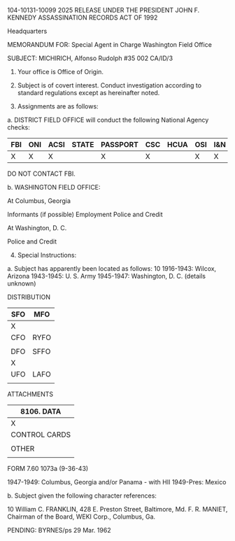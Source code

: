 104-10131-10099 2025 RELEASE UNDER THE PRESIDENT JOHN F. KENNEDY ASSASSINATION RECORDS ACT OF 1992

Headquarters

MEMORANDUM FOR: Special Agent in Charge
Washington Field Office

SUBJECT: MICHIRICH, Alfonso Rudolph
#35 002 CA/ID/3

1. Your office is Office of Origin.

2. Subject is of covert interest. Conduct investigation according to standard regulations except as hereinafter noted.

3. Assignments are as follows:

a. DISTRICT FIELD OFFICE will conduct the following National Agency checks:

| FBI | ONI | ACSI | STATE | PASSPORT | CSC | HCUA | OSI | I&N | MILITARY |
| --- | --- | --- | --- | --- | --- | --- | --- | --- | --- |
| X | X | X |  | X | X |  | X | X | X |

DO NOT CONTACT FBI.

b. WASHINGTON FIELD OFFICE:

At Columbus, Georgia

Informants (if possible)
Employment
Police and Credit

At Washington, D. C.

Police and Credit

4. Special Instructions:

a. Subject has apparently been located as follows:
10
1916-1943: Wilcox, Arizona
1943-1945: U. S. Army
1945-1947: Washington, D. C. (details unknown)

DISTRIBUTION

| SFO | MFO |
| --- | --- |
| X |  |
| CFO | RYFO |
|  |  |
| DFO | SFFO |
| X |  |
| UFO | LAFO |
|  |  |

ATTACHMENTS

| 8106. DATA |
| --- |
| X |
| CONTROL CARDS |
|  |
| OTHER |
|  |

FORM
7.60 1073a (9-36-43)

1947-1949: Columbus, Georgia and/or Panama - with HII
1949-Pres: Mexico

b. Subject given the following character references:

10
William C. FRANKLIN, 428 E. Preston Street, Baltimore, Md.
F. R. MANIET, Chairman of the Board, WEKI Corp., Columbus, Ga.

PENDING:
BYRNES/ps
29 Mar. 1962
